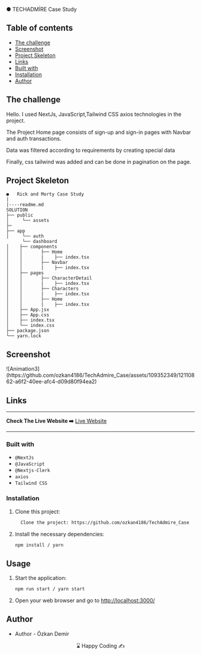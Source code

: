 
●	TECHADMİRE Case Study

## Table of contents

  - [The challenge](#the-challenge)
  - [Screenshot](#screenshot)
  - [Project Skeleton ](#project-skeleton)
  - [Links](#links)
  - [Built with](#built-with)
  - [Installation](#Installation)  
  - [Author](#author)

## The challenge

Hello. I used NextJs, JavaScript,Tailwind CSS axios technologies in the project.


The Project Home page consists of sign-up and sign-in pages with Navbar and auth transactions.


Data was filtered according to requirements by creating special data


Finally, css tailwind was added and can be done in pagination on the page.





## Project Skeleton

```
●	Rick and Morty Case Study
|
|----readme.md       
SOLUTION
├── public
│     └── assets
├─
├── app
│     └── auth
      └── dashboard
│    ├── components
│    │       ├── Home
│    │       |    ├── index.tsx
│    │       ├── Navbar
│    │       |    ├── index.tsx   
│    ├── pages
│    │       ├── CharacterDetail
│    │       |    ├── index.tsx
│    │       ├── Characters
│    │       |    ├── index.tsx
│    │       ├── Home
│    │       |    ├── index.tsx
│    ├── App.jsx
│    ├── App.css
│    ├── index.tsx
│    └── index.css
├── package.json
└── yarn.lock
```
## Screenshot
<p align="left">
![Animation3](https://github.com/ozkan4186/TechAdmire_Case/assets/109352349/12110862-a6f2-40ee-afc4-d09d80f94ea2)

</p>

## Links
<hr>
<b>Check The Live Website ➡️</b> <a href="https://main--bright-muffin-babc9e.netlify.app/"> Live Website </a> 
<hr>

### Built with

- `@NextJs`
- `@JavaScript`
- `@Nextjs-Clerk`
- `axios`
- `Tailwind CSS`



### Installation

1. Clone this project:

   ```bash
     Clone the project: https://github.com/ozkan4186/TechAdmire_Case
   ```
2. Install the necessary dependencies:

   ```bash
   npm install / yarn
   ```
## Usage

1. Start the application:

   ```bash
   npm run start / yarn start
   ```
2. Open your web browser and go to [http://localhost:3000/](http://localhost:3000)

## Author

- Author - Özkan Demir

<center> &#8987; Happy Coding  &#9997; </center>




